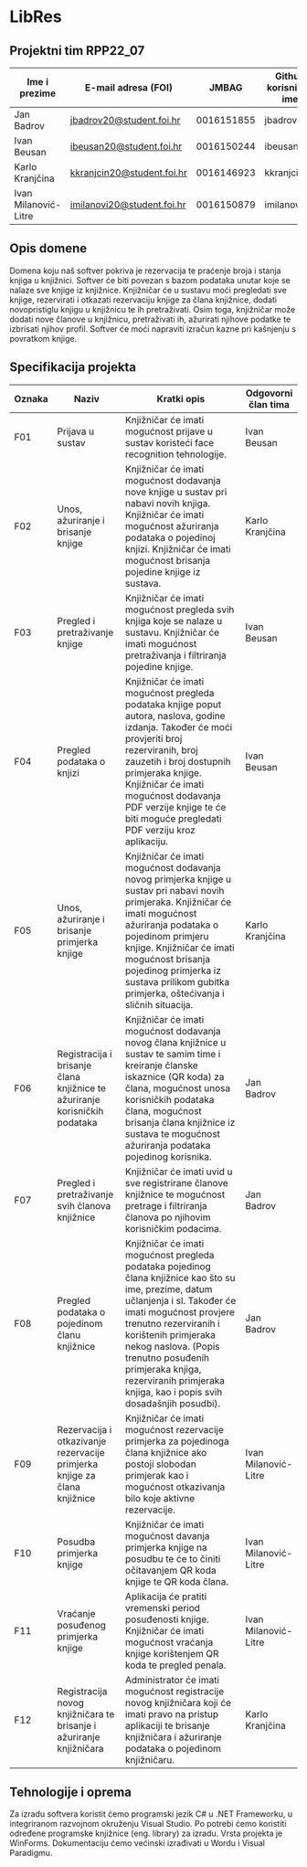 # LibRes

## Projektni tim RPP22_07

Ime i prezime | E-mail adresa (FOI) | JMBAG | Github korisničko ime
------------  | ------------------- | ----- | ---------------------
Jan Badrov | jbadrov20@student.foi.hr | 0016151855 | jbadrov20
Ivan Beusan | ibeusan20@student.foi.hr | 0016150244 | ibeusan20
Karlo Kranjčina | kkranjcin20@student.foi.hr | 0016146923 | kkranjcin20
Ivan Milanović-Litre | imilanovi20@student.foi.hr | 0016150879 | imilanovi20


## Opis domene
Domena koju naš softver pokriva je rezervacija te praćenje broja i stanja knjiga u knjižnici. Softver će biti povezan s bazom podataka unutar koje se nalaze sve knjige iz knjižnice. Knjižničar će u sustavu moći pregledati sve knjige, rezervirati i otkazati rezervaciju knjige za člana knjižnice, dodati novopristiglu knjigu u knjižnicu te ih pretraživati. Osim toga, knjižničar može dodati nove članove u knjižnicu, pretraživati ih, ažurirati njihove podatke te izbrisati njihov profil. Softver će moći napraviti izračun kazne pri kašnjenju s povratkom knjige. 


## Specifikacija projekta
Oznaka | Naziv | Kratki opis | Odgovorni član tima
------ | ----- | ----------- | -------------------
F01 | Prijava u sustav | Knjižničar će imati mogućnost prijave u sustav koristeći face recognition tehnologije. | Ivan Beusan
F02 | Unos, ažuriranje i brisanje knjige | Knjižničar će imati mogućnost dodavanja nove knjige u sustav pri nabavi novih knjiga. Knjižničar će imati mogućnost ažuriranja podataka o pojedinoj knjizi. Knjižničar će imati mogućnost brisanja pojedine knjige iz sustava. | Karlo Kranjčina
F03 | Pregled i pretraživanje knjige | Knjižničar će imati mogućnost pregleda svih knjiga koje se nalaze u sustavu. Knjižničar će imati mogućnost pretraživanja i filtriranja pojedine knjige. | Ivan Beusan
F04 | Pregled podataka o knjizi | Knjižničar će imati mogućnost pregleda podataka knjige poput autora, naslova, godine izdanja. Također će moći provjeriti broj rezerviranih, broj zauzetih i broj dostupnih primjeraka knjige. Knjižničar će imati mogućnost dodavanja PDF verzije knjige te će biti moguće pregledati PDF verziju kroz aplikaciju. | Ivan Beusan
F05 | Unos, ažuriranje i brisanje primjerka knjige | Knjižničar će imati mogućnost dodavanja novog primjerka knjige u sustav pri nabavi novih primjeraka. Knjižničar će imati mogućnost ažuriranja podataka o pojedinom primjeru knjige. Knjižničar će imati mogućnost brisanja pojedinog primjerka iz sustava prilikom gubitka primjerka, oštećivanja i sličnih situacija. | Karlo Kranjčina
F06 | Registracija i brisanje člana knjižnice te ažuriranje korisničkih podataka | Knjižničar će imati mogućnost dodavanja novog člana knjižnice u sustav te samim time i kreiranje članske iskaznice (QR koda) za člana, mogućnost unosa korisničkih podataka člana, mogućnost brisanja člana knjižnice iz sustava te mogućnost ažuriranja podataka pojedinog korisnika. | Jan Badrov
F07 | Pregled i pretraživanje svih članova knjižnice | Knjižničar će imati uvid u sve registrirane članove knjižnice te mogućnost pretrage i filtriranja članova po njihovim korisničkim podacima. | Jan Badrov
F08 | Pregled podataka o pojedinom članu knjižnice | Knjižničar će imati mogućnost pregleda podataka pojedinog člana knjižnice kao što su ime, prezime, datum učlanjenja i sl. Također će imati mogućnost provjere trenutno rezerviranih i korištenih primjeraka nekog naslova. (Popis trenutno posuđenih primjeraka knjiga, rezerviranih primjeraka knjiga, kao i popis svih dosadašnjih posudbi). | Jan Badrov
F09 | Rezervacija i otkazivanje rezervacije primjerka knjige za člana knjižnice | Knjižničar će imati mogućnost rezervacije primjerka za pojedinoga člana knjižnice ako postoji slobodan primjerak kao i mogućnost otkazivanja bilo koje aktivne rezervacije. | Ivan Milanović-Litre
F10 | Posudba primjerka knjige | Knjižničar će imati mogućnost davanja primjerka knjige na posudbu te će to činiti očitavanjem QR koda knjige te QR koda člana. | Ivan Milanović-Litre
F11 | Vraćanje posuđenog primjerka knjige | Aplikacija će pratiti vremenski period posuđenosti knjige. Knjižničar će imati mogućnost vraćanja knjige korištenjem QR koda te pregled penala. | Ivan Milanović-Litre
F12 | Registracija novog knjižničara te brisanje i ažuriranje knjižničara | Administrator će imati mogućnost registracije novog knjižničara koji će imati pravo na pristup aplikaciji te brisanje knjižničara i ažuriranje podataka o pojedinom knjižničaru.  | Karlo Kranjčina


## Tehnologije i oprema
Za izradu softvera koristit ćemo programski jezik C# u .NET Frameworku, u integriranom razvojnom okruženju Visual Studio. Po potrebi ćemo koristiti određene programske knjižnice (eng. library) za izradu. Vrsta projekta je WinForms. Dokumentaciju ćemo većinski izrađivati u Wordu i Visual Paradigmu.
